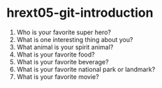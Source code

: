 # hrext05-git-introduction

1. Who is your favorite super hero?
2. What is one interesting thing about you?
3. What animal is your spirit animal?
4. What is your favorite food?
5. What is your favorite beverage?
6. What is your favorite national park or landmark?
7. What is your favorite movie?
